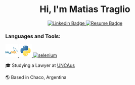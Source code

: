 <h1 align="center">Hi, I'm Matias Traglio </h1>

<p align="center">
<a href="https://www.linkedin.com/in/matiastraglio/" target="_blank"> <img src="https://img.shields.io/badge/-LinkedIn-informational?&style=for-the-badge&logo=LinkedIn&logoColor=white" alt="Linkedin Badge" /> </a>
<a href="https://drive.google.com/file/d/1qrqWqR-aVFEByiCPZf8Y8ImDsQ0g8N6G/view?usp=sharing" target="_blank"> <img src="https://img.shields.io/badge/-Resume-informational?&style=for-the-badge" alt="Resume Badge" /> </a>

</p>

<h3 align="left">Languages and Tools:</h3>
<p align="left"> <a href="https://www.mysql.com/" target="_blank" rel="noreferrer"> <img src="https://raw.githubusercontent.com/devicons/devicon/master/icons/mysql/mysql-original-wordmark.svg" alt="mysql" width="40" height="40"/> </a> <a href="https://www.python.org" target="_blank" rel="noreferrer"> <img src="https://raw.githubusercontent.com/devicons/devicon/master/icons/python/python-original.svg" alt="python" width="40" height="40"/> </a> <a href="https://www.selenium.dev" target="_blank" rel="noreferrer"> <img src="https://raw.githubusercontent.com/detain/svg-logos/780f25886640cef088af994181646db2f6b1a3f8/svg/selenium-logo.svg" alt="selenium" width="40" height="40"/> </a> </p>

<!-- Study -->

🎓 Studying a Lawyer at <a href="http://uncaus.edu.ar/" target="_blank">UNCAus</a>

<!-- Location -->

🌎 Based in Chaco, Argentina

</p>


